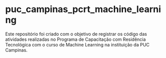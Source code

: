 # puc_campinas_pcrt_machine_learning
Este repositório foi criado com o objetivo de registrar os código das atividades realizadas no Programa de Capacitação com Residência Tecnológica com o curso de Machine Learning na instituição da PUC Campinas.
